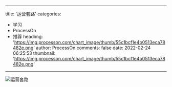 
---
title: '运营套路'
categories: 
 - 学习
 - ProcessOn
 - 推荐
headimg: 'https://img.processon.com/chart_image/thumb/55c1bcf1e4b0513eca78482e.png'
author: ProcessOn
comments: false
date: 2022-02-24 06:25:53
thumbnail: 'https://img.processon.com/chart_image/thumb/55c1bcf1e4b0513eca78482e.png'
---

<div>   
<img class="thumb" alt="运营套路" src="https://img.processon.com/chart_image/thumb/55c1bcf1e4b0513eca78482e.png" referrerpolicy="no-referrer">
<p></p>  
</div>
            
